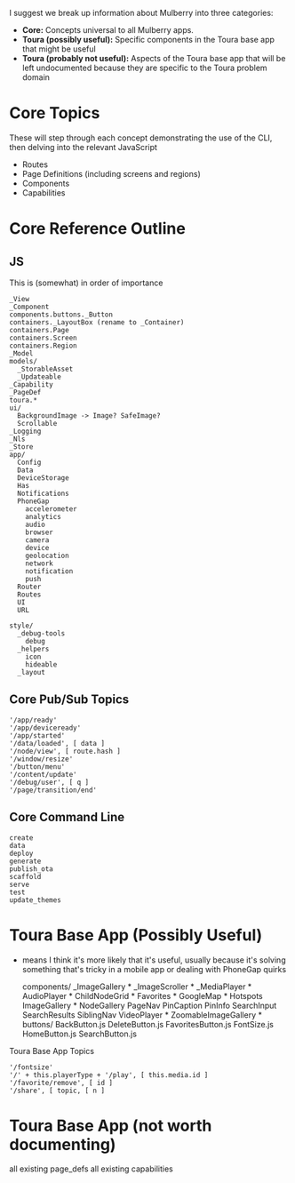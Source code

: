 I suggest we break up information about Mulberry into three categories:

* **Core:** Concepts universal to all Mulberry apps. 
* **Toura (possibly useful):** Specific components in the Toura base app that might be useful
* **Toura (probably not useful):** Aspects of the Toura base app that will be left undocumented because they are specific to the Toura problem domain

# Core Topics

These will step through each concept demonstrating the use of the CLI, then delving into the relevant JavaScript 

   * Routes
   * Page Definitions (including screens and regions)
   * Components
   * Capabilities

# Core Reference Outline

## JS

This is (somewhat) in order of importance

    _View
    _Component
    components.buttons._Button
    containers._LayoutBox (rename to _Container)
    containers.Page
    containers.Screen
    containers.Region
    _Model
    models/
      _StorableAsset
      _Updateable
    _Capability
    _PageDef
    toura.* 
    ui/
      BackgroundImage -> Image? SafeImage?
      Scrollable
    _Logging
    _Nls
    _Store
    app/
      Config
      Data
      DeviceStorage
      Has
      Notifications
      PhoneGap
        accelerometer
        analytics
        audio
        browser
        camera
        device
        geolocation
        network
        notification
        push
      Router
      Routes
      UI
      URL

    style/
      _debug-tools
        debug
      _helpers
        icon
        hideable
      _layout

## Core Pub/Sub Topics

    '/app/ready'
    '/app/deviceready'
    '/app/started'
    '/data/loaded', [ data ]
    '/node/view', [ route.hash ]
    '/window/resize'
    '/button/menu'
    '/content/update'
    '/debug/user', [ q ]
    '/page/transition/end'

## Core Command Line

    create
    data
    deploy
    generate
    publish_ota
    scaffold
    serve
    test
    update_themes

# Toura Base App (Possibly Useful)
* means I think it's more likely that it's useful, usually because it's solving something that's tricky in a mobile app or dealing with PhoneGap quirks

    components/
      _ImageGallery *
      _ImageScroller *
      _MediaPlayer *
      AudioPlayer *
      ChildNodeGrid *
      Favorites *
      GoogleMap *
      Hotspots
      ImageGallery *
      NodeGallery
      PageNav
      PinCaption
      PinInfo
      SearchInput
      SearchResults
      SiblingNav
      VideoPlayer *
      ZoomableImageGallery *
      buttons/
        BackButton.js
        DeleteButton.js
        FavoritesButton.js
        FontSize.js
        HomeButton.js
        SearchButton.js

Toura Base App Topics

    '/fontsize'
    '/' + this.playerType + '/play', [ this.media.id ]
    '/favorite/remove', [ id ]
    '/share', [ topic, [ n ]

# Toura Base App (not worth documenting)
   all existing page_defs
   all existing capabilities









